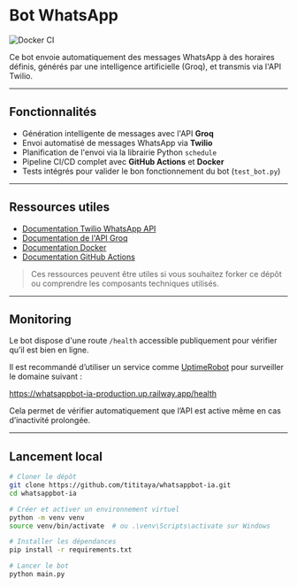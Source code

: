 # Bot WhatsApp

![Docker CI](https://github.com/tititaya/whatsappbot-ia/actions/workflows/docker-ci.yml/badge.svg)

Ce bot envoie automatiquement des messages WhatsApp à des horaires définis, générés par une intelligence artificielle (Groq), et transmis via l'API Twilio.

---

## Fonctionnalités

- Génération intelligente de messages avec l'API **Groq**  
- Envoi automatisé de messages WhatsApp via **Twilio**  
- Planification de l'envoi via la librairie Python `schedule`  
- Pipeline CI/CD complet avec **GitHub Actions** et **Docker**  
- Tests intégrés pour valider le bon fonctionnement du bot (`test_bot.py`)

---

## Ressources utiles

- [Documentation Twilio WhatsApp API](https://www.twilio.com/docs/whatsapp)  
- [Documentation de l'API Groq](https://console.groq.com/docs/api)  
- [Documentation Docker](https://docs.docker.com/get-started/)  
- [Documentation GitHub Actions](https://docs.github.com/en/actions)

> Ces ressources peuvent être utiles si vous souhaitez forker ce dépôt ou comprendre les composants techniques utilisés.



---

## Monitoring

Le bot dispose d'une route `/health` accessible publiquement pour vérifier qu’il est bien en ligne.

Il est recommandé d’utiliser un service comme [UptimeRobot](https://uptimerobot.com/) pour surveiller le domaine suivant :

https://whatsappbot-ia-production.up.railway.app/health

Cela permet de vérifier automatiquement que l’API est active même en cas d’inactivité prolongée.

---

## Lancement local

```bash
# Cloner le dépôt
git clone https://github.com/tititaya/whatsappbot-ia.git
cd whatsappbot-ia

# Créer et activer un environnement virtuel
python -m venv venv
source venv/bin/activate  # ou .\venv\Scripts\activate sur Windows

# Installer les dépendances
pip install -r requirements.txt

# Lancer le bot
python main.py
